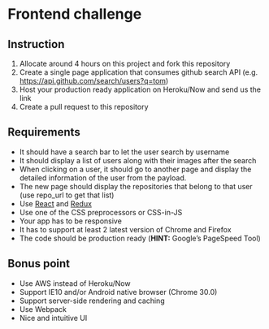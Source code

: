 # Frontend challenge

## Instruction

1. Allocate around 4 hours on this project and fork this repository
2. Create a single page application that consumes github search API (e.g. https://api.github.com/search/users?q=tom)
3. Host your production ready application on Heroku/Now and send us the link
4. Create a pull request to this repository
 
## Requirements

- It should have a search bar to let the user search by username
- It should display a list of users along with their images after the search
- When clicking on a user, it should go to another page and display the detailed information of the user from the payload.
- The new page should display the repositories that belong to that user (use repo_url to get that list)
- Use [React](https://github.com/facebook/react) and [Redux](https://github.com/reactjs/redux)
- Use one of the CSS preprocessors or CSS-in-JS
- Your app has to be responsive
- It has to support at least 2 latest version of Chrome and Firefox
- The code should be production ready (__HINT:__ Google’s PageSpeed Tool)
 
## Bonus point
- Use AWS instead of Heroku/Now
- Support IE10 and/or Android native browser (Chrome 30.0)
- Support server-side rendering and caching
- Use Webpack
- Nice and intuitive UI
